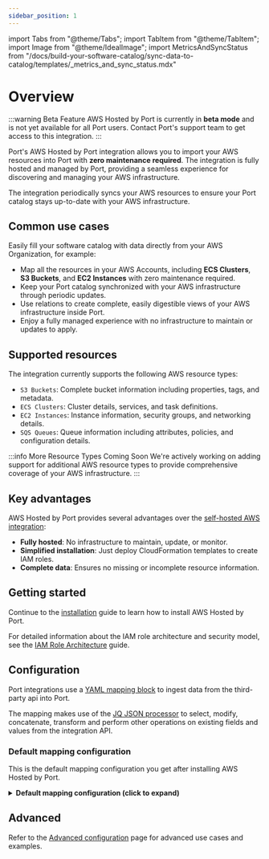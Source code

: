 ```yaml
---
sidebar_position: 1
---
```


import Tabs from "@theme/Tabs";
import TabItem from "@theme/TabItem";
import Image from "@theme/IdealImage";
import MetricsAndSyncStatus from "/docs/build-your-software-catalog/sync-data-to-catalog/templates/_metrics_and_sync_status.mdx"

# Overview

:::warning Beta Feature
AWS Hosted by Port is currently in **beta mode** and is not yet available for all Port users. Contact Port's support team to get access to this integration.
:::

Port's AWS Hosted by Port integration allows you to import your AWS resources into Port with **zero maintenance required**. The integration is fully hosted and managed by Port, providing a seamless experience for discovering and managing your AWS infrastructure.

The integration periodically syncs your AWS resources to ensure your Port catalog stays up-to-date with your AWS infrastructure.

## Common use cases

Easily fill your software catalog with data directly from your AWS Organization, for example:

- Map all the resources in your AWS Accounts, including **ECS Clusters**, **S3 Buckets**, and **EC2 Instances** with zero maintenance required.
- Keep your Port catalog synchronized with your AWS infrastructure through periodic updates.
- Use relations to create complete, easily digestible views of your AWS infrastructure inside Port.
- Enjoy a fully managed experience with no infrastructure to maintain or updates to apply.

## Supported resources

The integration currently supports the following AWS resource types:
- `S3 Buckets`: Complete bucket information including properties, tags, and metadata.
- `ECS Clusters`: Cluster details, services, and task definitions.
- `EC2 Instances`: Instance information, security groups, and networking details.
- `SQS Queues`: Queue information including attributes, policies, and configuration details.

:::info More Resource Types Coming Soon
We're actively working on adding support for additional AWS resource types to provide comprehensive coverage of your AWS infrastructure.
:::

## Key advantages

AWS Hosted by Port provides several advantages over the [self-hosted AWS integration](/build-your-software-catalog/sync-data-to-catalog/cloud-providers/aws/installations/installation.md):

- **Fully hosted**: No infrastructure to maintain, update, or monitor.
- **Simplified installation**: Just deploy CloudFormation templates to create IAM roles.
- **Complete data**: Ensures no missing or incomplete resource information.

## Getting started

Continue to the [installation](./installations.md) guide to learn how to install AWS Hosted by Port.

For detailed information about the IAM role architecture and security model, see the [IAM Role Architecture](./iam-role-architecture.md) guide.

## Configuration

Port integrations use a [YAML mapping block](/build-your-software-catalog/customize-integrations/configure-mapping#configuration-structure) to ingest data from the third-party api into Port.

The mapping makes use of the [JQ JSON processor](https://stedolan.github.io/jq/manual/) to select, modify, concatenate, transform and perform other operations on existing fields and values from the integration API.

### Default mapping configuration

This is the default mapping configuration you get after installing AWS Hosted by Port.

<details>
<summary><b>Default mapping configuration (click to expand)</b></summary>

```yaml showLineNumbers
deleteDependentEntities: true
createMissingRelatedEntities: true
enableMergeEntity: true
resources:
  - kind: AWS::Account::Info
    selector:
      query: 'true'
    port:
      entity:
        mappings:
          identifier: .Properties.Id
          title: .Properties.Name
          blueprint: '"awsAccount"'
  - kind: AWS::S3::Bucket
    selector:
      query: 'true'
    port:
      entity:
        mappings:
          identifier: .Properties.Arn
          title: .Properties.BucketName
          blueprint: '"s3Bucket"'
          properties:
            arn: .Properties.Arn
            region: .Properties.LocationConstraint
            creationDate: .Properties.CreationDate
            tags: .Properties.Tags
          relations:
            account: .__ExtraContext.AccountId
  - kind: AWS::EC2::Instance
    selector:
      query: 'true'
    port:
      entity:
        mappings:
          identifier: .Properties.InstanceId
          title: .Properties.InstanceId
          blueprint: '"ec2Instance"'
          properties:
            instanceType: .Properties.InstanceType
            state: .Properties.State.Name
            publicIpAddress: .Properties.PublicIpAddress
            privateIpAddress: .Properties.PrivateIpAddress
            tags: .Properties.Tags
            arn: >-
              "arn:aws:ec2:" + .__Region + ":" + .__AccountId + ":instance/" +
              .Properties.InstanceId
          relations:
            account: .__ExtraContext.AccountId
  - kind: AWS::ECS::Cluster
    selector:
      query: 'true'
    port:
      entity:
        mappings:
          identifier: .Properties.ClusterArn
          title: .Properties.ClusterName
          blueprint: '"ecsCluster"'
          properties:
            status: .Properties.Status
            runningTasksCount: .Properties.RunningTasksCount
            activeServicesCount: .Properties.ActiveServicesCount
            pendingTasksCount: .Properties.PendingTasksCount
            registeredContainerInstancesCount: .Properties.RegisteredContainerInstancesCount
            capacityProviders: .Properties.CapacityProviders
            clusterArn: .Properties.ClusterArn
            tags: .Properties.Tags
          relations:
            account: .__ExtraContext.AccountId

```

</details>

<MetricsAndSyncStatus/>

## Advanced

Refer to the [Advanced configuration](./advanced.md) page for advanced use cases and examples.